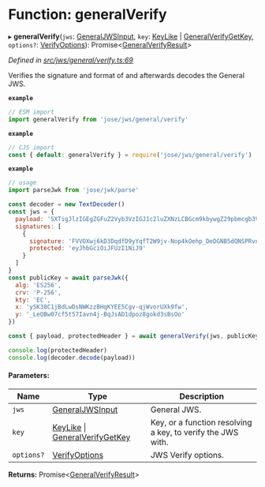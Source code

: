 # Function: generalVerify

▸ **generalVerify**(`jws`: [GeneralJWSInput](../interfaces/_types_d_.generaljwsinput.md), `key`: [KeyLike](../types/_types_d_.keylike.md) \| [GeneralVerifyGetKey](../interfaces/_jws_general_verify_.generalverifygetkey.md), `options?`: [VerifyOptions](../interfaces/_types_d_.verifyoptions.md)): Promise<[GeneralVerifyResult](../interfaces/_types_d_.generalverifyresult.md)\>

*Defined in [src/jws/general/verify.ts:69](https://github.com/panva/jose/blob/v3.5.2/src/jws/general/verify.ts#L69)*

Verifies the signature and format of and afterwards decodes the General JWS.

**`example`** 
```js
// ESM import
import generalVerify from 'jose/jws/general/verify'
```

**`example`** 
```js
// CJS import
const { default: generalVerify } = require('jose/jws/general/verify')
```

**`example`** 
```js
// usage
import parseJwk from 'jose/jwk/parse'

const decoder = new TextDecoder()
const jws = {
  payload: 'SXTigJlzIGEgZGFuZ2Vyb3VzIGJ1c2luZXNzLCBGcm9kbywgZ29pbmcgb3V0IHlvdXIgZG9vci4',
  signatures: [
    {
      signature: 'FVVOXwj6kD3DqdfD9yYqfT2W9jv-Nop4kOehp_DeDGNB5dQNSPRvntBY6xH3uxlCxE8na9d_kyhYOcanpDJ0EA',
      protected: 'eyJhbGciOiJFUzI1NiJ9'
    }
  ]
}
const publicKey = await parseJwk({
  alg: 'ES256',
  crv: 'P-256',
  kty: 'EC',
  x: 'ySK38C1jBdLwDsNWKzzBHqKYEE5Cgv-qjWvorUXk9fw',
  y: '_LeQBw07cf5t57Iavn4j-BqJsAD1dpoz8gokd3sBsOo'
})

const { payload, protectedHeader } = await generalVerify(jws, publicKey)

console.log(protectedHeader)
console.log(decoder.decode(payload))
```

#### Parameters:

Name | Type | Description |
------ | ------ | ------ |
`jws` | [GeneralJWSInput](../interfaces/_types_d_.generaljwsinput.md) | General JWS. |
`key` | [KeyLike](../types/_types_d_.keylike.md) \| [GeneralVerifyGetKey](../interfaces/_jws_general_verify_.generalverifygetkey.md) | Key, or a function resolving a key, to verify the JWS with. |
`options?` | [VerifyOptions](../interfaces/_types_d_.verifyoptions.md) | JWS Verify options.  |

**Returns:** Promise<[GeneralVerifyResult](../interfaces/_types_d_.generalverifyresult.md)\>
